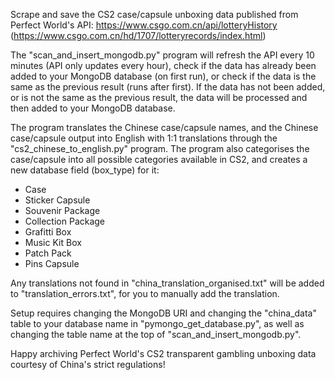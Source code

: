 Scrape and save the CS2 case/capsule unboxing data published from Perfect World's API: https://www.csgo.com.cn/api/lotteryHistory (https://www.csgo.com.cn/hd/1707/lotteryrecords/index.html)

The "scan_and_insert_mongodb.py" program will refresh the API every 10 minutes (API only updates every hour), check if the data has already been added to your MongoDB database (on first run), or check if the data is the same as the previous result (runs after first).
If the data has not been added, or is not the same as the previous result, the data will be processed and then added to your MongoDB database.

The program translates the Chinese case/capsule names, and the Chinese case/capsule output into English with 1:1 translations through the "cs2_chinese_to_english.py" program.
The program also categorises the case/capsule into all possible categories available in CS2, and creates a new database field (box_type) for it:
* Case
* Sticker Capsule
* Souvenir Package
* Collection Package
* Grafitti Box
* Music Kit Box
* Patch Pack
* Pins Capsule

Any translations not found in "china_translation_organised.txt" will be added to "translation_errors.txt", for you to manually add the translation.

Setup requires changing the MongoDB URI and changing the "china_data" table to your database name in "pymongo_get_database.py", as well as changing the table name at the top of "scan_and_insert_mongodb.py".


Happy archiving Perfect World's CS2 transparent gambling unboxing data courtesy of China's strict regulations!
